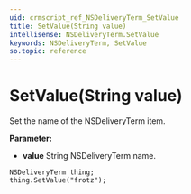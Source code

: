 ```yaml
---
uid: crmscript_ref_NSDeliveryTerm_SetValue
title: SetValue(String value)
intellisense: NSDeliveryTerm.SetValue
keywords: NSDeliveryTerm, SetValue
so.topic: reference
---
```


# SetValue(String value)

Set the name of the NSDeliveryTerm item.

**Parameter:** 
 - **value** String NSDeliveryTerm name.

```crmscript
NSDeliveryTerm thing;
thing.SetValue("frotz");
```

